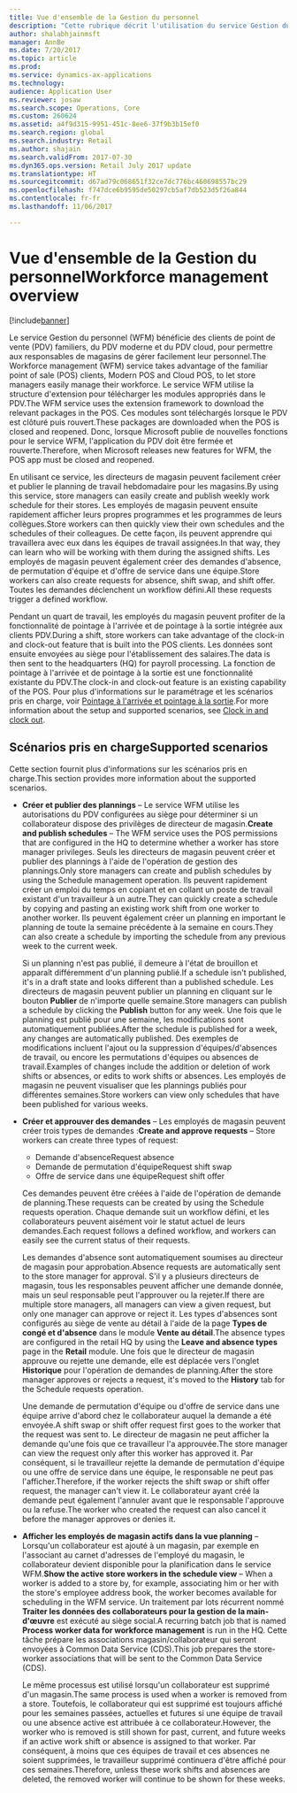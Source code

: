 ```yaml
---
title: Vue d'ensemble de la Gestion du personnel
description: "Cette rubrique décrit l'utilisation du service Gestion du personnel (WFM) pour bénéficier des clients de point de vente (PDV) familiers, du PDV moderne et du PDV cloud, afin que les responsables de magasins puissent gérer facilement leur personnel."
author: shalabhjainmsft
manager: AnnBe
ms.date: 7/20/2017
ms.topic: article
ms.prod: 
ms.service: dynamics-ax-applications
ms.technology: 
audience: Application User
ms.reviewer: josaw
ms.search.scope: Operations, Core
ms.custom: 260624
ms.assetid: a4f9d315-9951-451c-8ee6-37f9b3b15ef0
ms.search.region: global
ms.search.industry: Retail
ms.author: shajain
ms.search.validFrom: 2017-07-30
ms.dyn365.ops.version: Retail July 2017 update
ms.translationtype: HT
ms.sourcegitcommit: d67ad79c068651f32ce7dc776bc460698557bc29
ms.openlocfilehash: f747dce6b9595de50297cb5af7db523d5f26a844
ms.contentlocale: fr-fr
ms.lasthandoff: 11/06/2017

---
```


# <a name="workforce-management-overview"></a><span data-ttu-id="1641b-103">Vue d'ensemble de la Gestion du personnel</span><span class="sxs-lookup"><span data-stu-id="1641b-103">Workforce management overview</span></span>

[!include[banner](includes/banner.md)]
    
<span data-ttu-id="1641b-104">Le service Gestion du personnel (WFM) bénéficie des clients de point de vente (PDV) familiers, du PDV moderne et du PDV cloud, pour permettre aux responsables de magasins de gérer facilement leur personnel.</span><span class="sxs-lookup"><span data-stu-id="1641b-104">The Workforce management (WFM) service takes advantage of the familiar point of sale (POS) clients, Modern POS and Cloud POS, to let store managers easily manage their workforce.</span></span> <span data-ttu-id="1641b-105">Le service WFM utilise la structure d'extension pour télécharger les modules appropriés dans le PDV.</span><span class="sxs-lookup"><span data-stu-id="1641b-105">The WFM service uses the extension framework to download the relevant packages in the POS.</span></span> <span data-ttu-id="1641b-106">Ces modules sont téléchargés lorsque le PDV est clôturé puis rouvert.</span><span class="sxs-lookup"><span data-stu-id="1641b-106">These packages are downloaded when the POS is closed and reopened.</span></span> <span data-ttu-id="1641b-107">Donc, lorsque Microsoft publie de nouvelles fonctions pour le service WFM, l'application du PDV doit être fermée et rouverte.</span><span class="sxs-lookup"><span data-stu-id="1641b-107">Therefore, when Microsoft releases new features for WFM, the POS app must be closed and reopened.</span></span>

<span data-ttu-id="1641b-108">En utilisant ce service, les directeurs de magasin peuvent facilement créer et publier le planning de travail hebdomadaire pour les magasins.</span><span class="sxs-lookup"><span data-stu-id="1641b-108">By using this service, store managers can easily create and publish weekly work schedule for their stores.</span></span> <span data-ttu-id="1641b-109">Les employés de magasin peuvent ensuite rapidement afficher leurs propres programmes et les programmes de leurs collègues.</span><span class="sxs-lookup"><span data-stu-id="1641b-109">Store workers can then quickly view their own schedules and the schedules of their colleagues.</span></span> <span data-ttu-id="1641b-110">De cette façon, ils peuvent apprendre qui travaillera avec eux dans les équipes de travail assignées.</span><span class="sxs-lookup"><span data-stu-id="1641b-110">In that way, they can learn who will be working with them during the assigned shifts.</span></span> <span data-ttu-id="1641b-111">Les employés de magasin peuvent également créer des demandes d'absence, de permutation d'équipe et d'offre de service dans une équipe.</span><span class="sxs-lookup"><span data-stu-id="1641b-111">Store workers can also create requests for absence, shift swap, and shift offer.</span></span> <span data-ttu-id="1641b-112">Toutes les demandes déclenchent un workflow défini.</span><span class="sxs-lookup"><span data-stu-id="1641b-112">All these requests trigger a defined workflow.</span></span>

<span data-ttu-id="1641b-113">Pendant un quart de travail, les employés du magasin peuvent profiter de la fonctionnalité de pointage à l'arrivée et de pointage à la sortie intégrée aux clients PDV.</span><span class="sxs-lookup"><span data-stu-id="1641b-113">During a shift, store workers can take advantage of the clock-in and clock-out feature that is built into the POS clients.</span></span> <span data-ttu-id="1641b-114">Les données sont ensuite envoyées au siège pour l'établissement des salaires.</span><span class="sxs-lookup"><span data-stu-id="1641b-114">The data is then sent to the headquarters (HQ) for payroll processing.</span></span> <span data-ttu-id="1641b-115">La fonction de pointage à l'arrivée et de pointage à la sortie est une fonctionnalité existante du PDV.</span><span class="sxs-lookup"><span data-stu-id="1641b-115">The clock-in and clock-out feature is an existing capability of the POS.</span></span> <span data-ttu-id="1641b-116">Pour plus d'informations sur le paramétrage et les scénarios pris en charge, voir [Pointage à l'arrivée et pointage à la sortie](retail-time-attendance.md).</span><span class="sxs-lookup"><span data-stu-id="1641b-116">For more information about the setup and supported scenarios, see [Clock in and clock out](retail-time-attendance.md).</span></span>

## <a name="supported-scenarios"></a><span data-ttu-id="1641b-117">Scénarios pris en charge</span><span class="sxs-lookup"><span data-stu-id="1641b-117">Supported scenarios</span></span>
<span data-ttu-id="1641b-118">Cette section fournit plus d'informations sur les scénarios pris en charge.</span><span class="sxs-lookup"><span data-stu-id="1641b-118">This section provides more information about the supported scenarios.</span></span>

- <span data-ttu-id="1641b-119">**Créer et publier des plannings** – Le service WFM utilise les autorisations du PDV configurées au siège pour déterminer si un collaborateur dispose des privilèges de directeur de magasin.</span><span class="sxs-lookup"><span data-stu-id="1641b-119">**Create and publish schedules** – The WFM service uses the POS permissions that are configured in the HQ to determine whether a worker has store manager privileges.</span></span> <span data-ttu-id="1641b-120">Seuls les directeurs de magasin peuvent créer et publier des plannings à l'aide de l'opération de gestion des plannings.</span><span class="sxs-lookup"><span data-stu-id="1641b-120">Only store managers can create and publish schedules by using the Schedule management operation.</span></span> <span data-ttu-id="1641b-121">Ils peuvent rapidement créer un emploi du temps en copiant et en collant un poste de travail existant d'un travailleur à un autre.</span><span class="sxs-lookup"><span data-stu-id="1641b-121">They can quickly create a schedule by copying and pasting an existing work shift from one worker to another worker.</span></span> <span data-ttu-id="1641b-122">Ils peuvent également créer un planning en important le planning de toute la semaine précédente à la semaine en cours.</span><span class="sxs-lookup"><span data-stu-id="1641b-122">They can also create a schedule by importing the schedule from any previous week to the current week.</span></span>

    <span data-ttu-id="1641b-123">Si un planning n'est pas publié, il demeure à l'état de brouillon et apparaît différemment d'un planning publié.</span><span class="sxs-lookup"><span data-stu-id="1641b-123">If a schedule isn't published, it's in a draft state and looks different than a published schedule.</span></span> <span data-ttu-id="1641b-124">Les directeurs de magasin peuvent publier un planning en cliquant sur le bouton **Publier** de n'importe quelle semaine.</span><span class="sxs-lookup"><span data-stu-id="1641b-124">Store managers can publish a schedule by clicking the **Publish** button for any week.</span></span> <span data-ttu-id="1641b-125">Une fois que le planning est publié pour une semaine, les modifications sont automatiquement publiées.</span><span class="sxs-lookup"><span data-stu-id="1641b-125">After the schedule is published for a week, any changes are automatically published.</span></span> <span data-ttu-id="1641b-126">Des exemples de modifications incluent l'ajout ou la suppression d'équipes/d'absences de travail, ou encore les permutations d'équipes ou absences de travail.</span><span class="sxs-lookup"><span data-stu-id="1641b-126">Examples of changes include the addition or deletion of work shifts or absences, or edits to work shifts or absences.</span></span> <span data-ttu-id="1641b-127">Les employés de magasin ne peuvent visualiser que les plannings publiés pour différentes semaines.</span><span class="sxs-lookup"><span data-stu-id="1641b-127">Store workers can view only schedules that have been published for various weeks.</span></span>
    
- <span data-ttu-id="1641b-128">**Créer et approuver des demandes** – Les employés de magasin peuvent créer trois types de demandes :</span><span class="sxs-lookup"><span data-stu-id="1641b-128">**Create and approve requests** – Store workers can create three types of request:</span></span>

    - <span data-ttu-id="1641b-129">Demande d'absence</span><span class="sxs-lookup"><span data-stu-id="1641b-129">Request absence</span></span>
    - <span data-ttu-id="1641b-130">Demande de permutation d'équipe</span><span class="sxs-lookup"><span data-stu-id="1641b-130">Request shift swap</span></span>
    - <span data-ttu-id="1641b-131">Offre de service dans une équipe</span><span class="sxs-lookup"><span data-stu-id="1641b-131">Request shift offer</span></span>

    <span data-ttu-id="1641b-132">Ces demandes peuvent être créées à l'aide de l'opération de demande de planning.</span><span class="sxs-lookup"><span data-stu-id="1641b-132">These requests can be created by using the Schedule requests operation.</span></span> <span data-ttu-id="1641b-133">Chaque demande suit un workflow défini, et les collaborateurs peuvent aisément voir le statut actuel de leurs demandes.</span><span class="sxs-lookup"><span data-stu-id="1641b-133">Each request follows a defined workflow, and workers can easily see the current status of their requests.</span></span>
    
    <span data-ttu-id="1641b-134">Les demandes d'absence sont automatiquement soumises au directeur de magasin pour approbation.</span><span class="sxs-lookup"><span data-stu-id="1641b-134">Absence requests are automatically sent to the store manager for approval.</span></span> <span data-ttu-id="1641b-135">S'il y a plusieurs directeurs de magasin, tous les responsables peuvent afficher une demande donnée, mais un seul responsable peut l'approuver ou la rejeter.</span><span class="sxs-lookup"><span data-stu-id="1641b-135">If there are multiple store managers, all managers can view a given request, but only one manager can approve or reject it.</span></span> <span data-ttu-id="1641b-136">Les types d'absences sont configurés au siège de vente au détail à l'aide de la page **Types de congé et d'absence** dans le module **Vente au détail**.</span><span class="sxs-lookup"><span data-stu-id="1641b-136">The absence types are configured in the retail HQ by using the **Leave and absence types** page in the **Retail** module.</span></span> <span data-ttu-id="1641b-137">Une fois que le directeur de magasin approuve ou rejette une demande, elle est déplacée vers l'onglet **Historique** pour l'opération de demandes de planning.</span><span class="sxs-lookup"><span data-stu-id="1641b-137">After the store manager approves or rejects a request, it's moved to the **History** tab for the Schedule requests operation.</span></span>
    
    <span data-ttu-id="1641b-138">Une demande de permutation d'équipe ou d'offre de service dans une équipe arrive d'abord chez le collaborateur auquel la demande a été envoyée.</span><span class="sxs-lookup"><span data-stu-id="1641b-138">A shift swap or shift offer request first goes to the worker that the request was sent to.</span></span> <span data-ttu-id="1641b-139">Le directeur de magasin ne peut afficher la demande qu'une fois que ce travailleur l'a approuvée.</span><span class="sxs-lookup"><span data-stu-id="1641b-139">The store manager can view the request only after this worker has approved it.</span></span> <span data-ttu-id="1641b-140">Par conséquent, si le travailleur rejette la demande de permutation d'équipe ou une offre de service dans une équipe, le responsable ne peut pas l'afficher.</span><span class="sxs-lookup"><span data-stu-id="1641b-140">Therefore, if the worker rejects the shift swap or shift offer request, the manager can't view it.</span></span> <span data-ttu-id="1641b-141">Le collaborateur ayant créé la demande peut également l'annuler avant que le responsable l'approuve ou la refuse.</span><span class="sxs-lookup"><span data-stu-id="1641b-141">The worker who created the request can also cancel it before the manager approves or denies it.</span></span>

- <span data-ttu-id="1641b-142">**Afficher les employés de magasin actifs dans la vue planning** – Lorsqu'un collaborateur est ajouté à un magasin, par exemple en l'associant au carnet d'adresses de l'employé du magasin, le collaborateur devient disponible pour la planification dans le service WFM.</span><span class="sxs-lookup"><span data-stu-id="1641b-142">**Show the active store workers in the schedule view** – When a worker is added to a store by, for example, associating him or her with the store's employee address book, the worker becomes available for scheduling in the WFM service.</span></span> <span data-ttu-id="1641b-143">Un traitement par lots récurrent nommé **Traiter les données des collaborateurs pour la gestion de la main-d'œuvre** est exécuté au siège social.</span><span class="sxs-lookup"><span data-stu-id="1641b-143">A recurring batch job that is named **Process worker data for workforce management** is run in the HQ.</span></span> <span data-ttu-id="1641b-144">Cette tâche prépare les associations magasin/collaborateur qui seront envoyées à Common Data Service (CDS).</span><span class="sxs-lookup"><span data-stu-id="1641b-144">This job prepares the store-worker associations that will be sent to the Common Data Service (CDS).</span></span>

    <span data-ttu-id="1641b-145">Le même processus est utilisé lorsqu'un collaborateur est supprimé d'un magasin.</span><span class="sxs-lookup"><span data-stu-id="1641b-145">The same process is used when a worker is removed from a store.</span></span> <span data-ttu-id="1641b-146">Toutefois, le collaborateur qui est supprimé est toujours affiché pour les semaines passées, actuelles et futures si une équipe de travail ou une absence active est attribuée à ce collaborateur.</span><span class="sxs-lookup"><span data-stu-id="1641b-146">However, the worker who is removed is still shown for past, current, and future weeks if an active work shift or absence is assigned to that worker.</span></span> <span data-ttu-id="1641b-147">Par conséquent, à moins que ces équipes de travail et ces absences ne soient supprimées, le travailleur supprimé continuera d'être affiché pour ces semaines.</span><span class="sxs-lookup"><span data-stu-id="1641b-147">Therefore, unless these work shifts and absences are deleted, the removed worker will continue to be shown for these weeks.</span></span>

